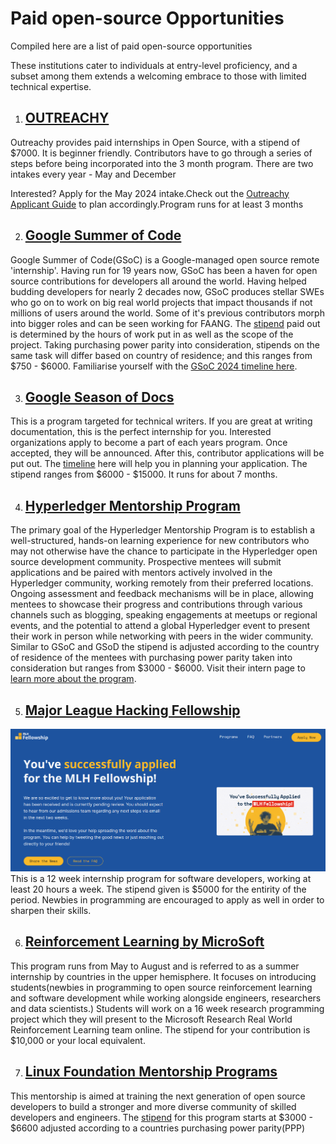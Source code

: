 # Paid open-source Opportunities

Compiled here are a list of paid open-source opportunities


These institutions cater to individuals at entry-level proficiency, and a subset among them extends a welcoming embrace to those with limited technical expertise.

1. ## [OUTREACHY](https://www.outreachy.org/)

Outreachy provides paid internships in Open Source, with a stipend of $7000. It is beginner friendly. 
Contributors have to go through a series of steps before being incorporated into the 3 month program. 
There are two intakes every year - May and December 

Interested? Apply for the May 2024 intake.Check out the [Outreachy Applicant Guide](https://www.outreachy.org/docs/applicant/) to plan accordingly.Program runs for at least 3 months

2. ## [Google Summer of Code](https://buildyourfuture.withgoogle.com/programs/summer-of-code)

Google Summer of Code(GSoC) is a Google-managed open source remote 'internship'. Having run for 19 years now, GSoC has been a haven for open source contributions for developers all around the world. Having helped budding developers for nearly 2 decades now, GSoC produces stellar SWEs who go on to work on big real world projects that impact thousands if not millions of users around the world. Some of it's previous contributors morph into bigger roles and can be seen working for FAANG. The [stipend](https://developers.google.com/open-source/gsoc/help/student-stipends) paid out is determined by the hours of work put in as well as the scope of the project. Taking purchasing power parity into consideration, stipends on the same task will differ based on country of residence; and this ranges from $750 - $6000. Familiarise yourself with the [GSoC 2024 timeline here](https://developers.google.com/open-source/gsoc/timeline). 

3. ## [Google Season of Docs](https://developers.google.com/season-of-docs/docs/get-started)

This is a program targeted for technical writers. If you are great at writing documentation, this is the perfect internship for you. Interested organizations apply to become a part of each years program. Once accepted, they will be announced. After this, contributor applications will be put out. The [timeline](https://developers.google.com/season-of-docs/docs/timeline) here will help you in planning your application. The stipend ranges from $6000 - $15000. It runs for about 7 months.

4. ## [Hyperledger Mentorship Program]()

The primary goal of the Hyperledger Mentorship Program is to establish a well-structured, hands-on learning experience for new contributors who may not otherwise have the chance to participate in the Hyperledger open source development community. Prospective mentees will submit applications and be paired with mentors actively involved in the Hyperledger community, working remotely from their preferred locations. Ongoing assessment and feedback mechanisms will be in place, allowing mentees to showcase their progress and contributions through various channels such as blogging, speaking engagements at meetups or regional events, and the potential to attend a global Hyperledger event to present their work in person while networking with peers in the wider community. Similar to GSoC and GSoD the stipend is adjusted according to the country of residence of the mentees with purchasing power parity taken into consideration but ranges from $3000 - $6000. Visit their intern page to [learn more about the program](https://wiki.hyperledger.org/display/INTERN).

5. ## [Major League Hacking Fellowship](https://fellowship.mlh.io/programs/open-source)

![Success](/media/Screenshot%20from%202024-01-08%2010-01-01.png)
This is a 12 week internship program for software developers, working at least 20 hours a week. The stipend given is $5000 for the entirity of the period. Newbies in programming are encouraged to apply as well in order to sharpen their skills.

6. ## [Reinforcement Learning by MicroSoft](https://www.microsoft.com/en-us/research/academic-program/rl-open-source-fest/)

This program runs from May to August and is referred to as a summer internship by countries in the upper hemisphere. It focuses on introducing students(newbies in programming to open source reinforcement learning and software development while working alongside engineers, researchers and data scientists.) Students will work on a 16 week research programming project which they will present to the Microsoft Research Real World Reinforcement Learning team online. The stipend for your contribution is $10,000 or your local equivalent. 

7. ## [Linux Foundation Mentorship Programs](https://lfx.linuxfoundation.org/tools/mentorship/)

This mentorship is aimed at training the next generation of open source developers to build a stronger and more diverse community of skilled developers and engineers. The [stipend](https://docs.linuxfoundation.org/lfx/mentorship/mentee-stipends) for this program starts at $3000 - $6600 adjusted according to a countries purchasing power parity(PPP)

